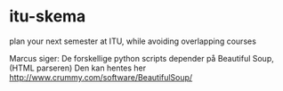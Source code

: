 itu-skema
=========

plan your next semester at ITU, while avoiding overlapping courses


Marcus siger:
De forskellige python scripts depender på Beautiful Soup, (HTML parseren)
Den kan hentes her 
http://www.crummy.com/software/BeautifulSoup/
